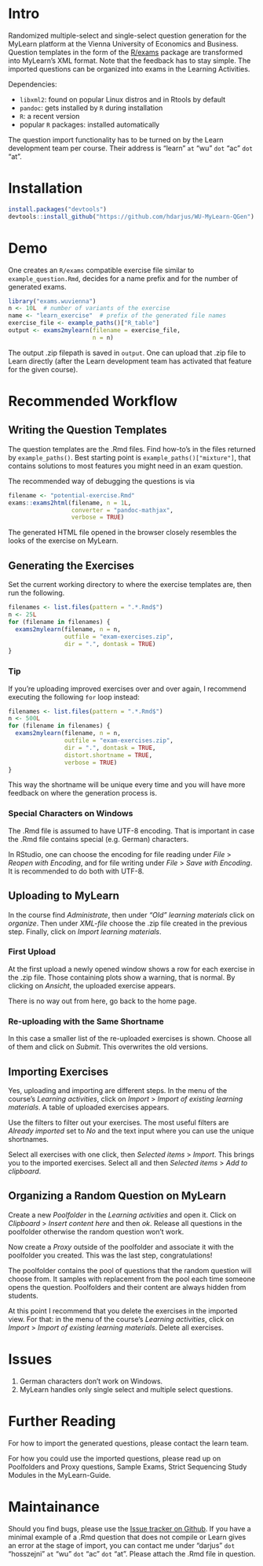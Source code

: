 # Intro

Randomized multiple-select and single-select question generation for the
MyLearn platform at the Vienna University of Economics and Business.
Question templates in the form of the [R/exams](http://www.r-exams.org/)
package are transformed into MyLearn’s XML format. Note that the
feedback has to stay simple. The imported questions can be organized
into exams in the Learning Activities.

Dependencies:

  - `libxml2`: found on popular Linux distros and in Rtools by default
  - `pandoc`: gets installed by `R` during installation
  - `R`: a recent version
  - popular `R` packages: installed automatically

The question import functionality has to be turned on by the Learn
development team per course. Their address is “learn” `at` “wu” `dot`
“ac” `dot` “at”.

# Installation

``` r
install.packages("devtools")
devtools::install_github("https://github.com/hdarjus/WU-MyLearn-QGen")
```

# Demo

One creates an `R/exams` compatible exercise file similar to
`example_question.Rmd`, decides for a name prefix and for the number of
generated exams.

``` r
library("exams.wuvienna")
n <- 10L  # number of variants of the exercise
name <- "learn_exercise"  # prefix of the generated file names
exercise_file <- example_paths()["R_table"]
output <- exams2mylearn(filename = exercise_file,
                        n = n)
```

The output .zip filepath is saved in `output`. One can upload that .zip
file to Learn directly (after the Learn development team has activated
that feature for the given course).

# Recommended Workflow

## Writing the Question Templates

The question templates are the .Rmd files. Find how-to’s in the files
returned by `example_paths()`. Best starting point is
`example_paths()["mixture"]`, that contains solutions to most features
you might need in an exam question.

The recommended way of debugging the questions is via

``` r
filename <- "potential-exercise.Rmd"
exams::exams2html(filename, n = 1L,
                  converter = "pandoc-mathjax",
                  verbose = TRUE)
```

The generated HTML file opened in the browser closely resembles the
looks of the exercise on MyLearn.

## Generating the Exercises

Set the current working directory to where the exercise templates are,
then run the following.

``` r
filenames <- list.files(pattern = ".*.Rmd$")
n <- 25L
for (filename in filenames) {
  exams2mylearn(filename, n = n,
                outfile = "exam-exercises.zip",
                dir = ".", dontask = TRUE)
}
```

### Tip

If you’re uploading improved exercises over and over again, I recommend
executing the following `for` loop instead:

``` r
filenames <- list.files(pattern = ".*.Rmd$")
n <- 500L
for (filename in filenames) {
  exams2mylearn(filename, n = n,
                outfile = "exam-exercises.zip",
                dir = ".", dontask = TRUE,
                distort.shortname = TRUE,
                verbose = TRUE)
}
```

This way the shortname will be unique every time and you will have more
feedback on where the generation process is.

### Special Characters on Windows

The .Rmd file is assumed to have UTF-8 encoding. That is important in
case the .Rmd file contains special (e.g. German) characters.

In RStudio, one can choose the encoding for file reading under *File* \>
*Reopen with Encoding*, and for file writing under *File* \> *Save with
Encoding*. It is recommended to do both with UTF-8.

## Uploading to MyLearn

In the course find *Administrate*, then under *“Old” learning materials*
click on *organize*. Then under *XML-file* choose the .zip file created
in the previous step. Finally, click on *Import learning materials*.

### First Upload

At the first upload a newly opened window shows a row for each exercise
in the .zip file. Those containing plots show a warning, that is normal.
By clicking on *Ansicht*, the uploaded exercise appears.

There is no way out from here, go back to the home page.

### Re-uploading with the Same Shortname

In this case a smaller list of the re-uploaded exercises is shown.
Choose all of them and click on *Submit*. This overwrites the old
versions.

## Importing Exercises

Yes, uploading and importing are different steps. In the menu of the
course’s *Learning activities*, click on *Import* \> *Import of existing
learning materials*. A table of uploaded exercises appears.

Use the filters to filter out your exercises. The most useful filters
are *Already imported* set to *No* and the text input where you can use
the unique shortnames.

Select all exercises with one click, then *Selected items* \> *Import*.
This brings you to the imported exercises. Select all and then *Selected
items* \> *Add to clipboard*.

## Organizing a Random Question on MyLearn

Create a new *Poolfolder* in the *Learning activities* and open it.
Click on *Clipboard* \> *Insert content here* and then *ok*. Release all
questions in the poolfolder otherwise the random question won’t work.

Now create a *Proxy* outside of the poolfolder and associate it with the
poolfolder you created. This was the last step, congratulations\!

The poolfolder contains the pool of questions that the random question
will choose from. It samples with replacement from the pool each time
someone opens the question. Poolfolders and their content are always
hidden from students.

At this point I recommend that you delete the exercises in the imported
view. For that: in the menu of the course’s *Learning activities*, click
on *Import* \> *Import of existing learning materials*. Delete all
exercises.

# Issues

1.  German characters don’t work on Windows.
2.  MyLearn handles only single select and multiple select questions.

# Further Reading

For how to import the generated questions, please contact the learn
team.

For how you could use the imported questions, please read up on
Poolfolders and Proxy questions, Sample Exams, Strict Sequencing Study
Modules in the MyLearn-Guide.

# Maintainance

Should you find bugs, please use the [Issue tracker on
Github](https://github.com/hdarjus/WU-MyLearn-QGen/issues). If you have
a minimal example of a .Rmd question that does not compile or Learn
gives an error at the stage of import, you can contact me under “darjus”
`dot` “hosszejni” `at` “wu” `dot` “ac” `dot` “at”. Please attach the
.Rmd file in question.
